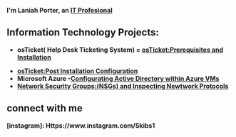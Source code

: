 <b> I'm Laniah Porter, an <a href="Https//:Linkedin.com"> IT Profesional</a></h1>

<h2> Information Technology Projects:</h2>

* <b>osTicket( Help Desk Ticketing System)<b>
= <b>[osTicket:Prerequisites and Installation](Https://Github.com/Skibs1/osTicket-prereqs)
- [osTicket:Post Installation Configuration](Https://Github.com/Skibs1/post-install-config)
- <b>Microsoft Azure<b>
-[Configurating Active Directory within Azure VMs](Https://Github.com/Skibs1/configure-ad)
- [Network Security Groups:(NSGs) and Inspecting Newtwork Protocols](Https://Github.com/Skibs1/Azure-network-protocols)

<h2> connect with me
</h2>[instagram]: Https://www.instagram.com/Skibs1
</h2[linkedin]: Https://www.linkedin.com/in/laniah-porter-47936028a/
